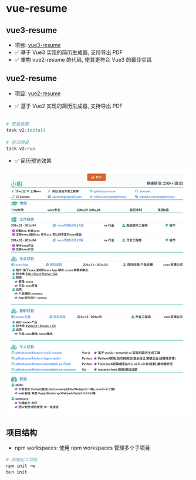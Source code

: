 # vue-resume

## vue3-resume

- 项目: [vue3-resume](packages/vue3-resume/)
- ✅ 基于 Vue3 实现的简历生成器, 支持导出 PDF
- ✅ 重构 vue2-resume 的代码, 使其更符合 Vue3 的最佳实践

## vue2-resume

- 项目: [vue2-resume](packages/vue2-resume/)

- ✅ 基于 Vue2 实现的简历生成器, 支持导出 PDF

```ruby

# 安装依赖
task v2:install

# 启动项目
task v2:run

```

- ✅ 简历预览效果

![cv](./packages/vue2-resume//doc/cv.png)




## 项目结构

- npm workspaces: 使用 npm workspaces 管理多个子项目

```ruby
# 初始化工作区
npm init -w
bun init

```
